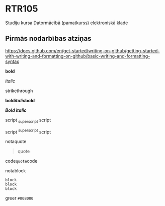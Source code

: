 # RTR105
Studiju kursa Datormācībā (pamatkurss) elektroniskā klade

## Pirmās nodarbības atziņas

https://docs.github.com/en/get-started/writing-on-github/getting-started-with-writing-and-formatting-on-github/basic-writing-and-formatting-syntax

**bold**

*italic*

~~strikethrough~~

**bold*italic*bold**

***Bold italic***

script <sub>superscript</sub> script

script <sup>superscript</sup> script

notaquote
>quote

code`quote`code

notablock
```
block
block
block
```

greer `#008000`

